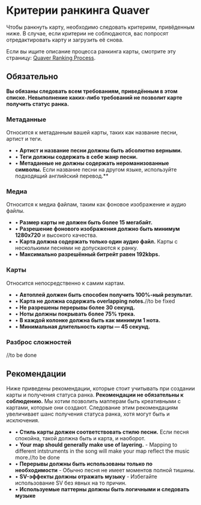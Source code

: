 # Критерии ранкинга Quaver

Чтобы ранкнуть карту, необходимо следовать критериям, привёденным ниже. В случае, если критерии не соблюдаются, вас попросят отредактировать карту и загрузить её снова.

Если вы ищите описание процесса ранкинга карты, смотрите эту страницу: [Quaver Ranking Process](https://github.com/Quaver/Quaver.Wiki/blob/master/Ranking/Process).

## Обязательно

**Вы обязаны следовать всем требованиям, приведённым в этом списке. Невыполнение каких-либо требований не позволит карте получить статус ранка.**

### Метаданные

Относится к метаданным вашей карты, таких как название песни, артист и теги.

* • **Артист и название песни должны быть абсолютно верными.**
* • **Теги должны содержать в себе жанр песни.**
* • **Метаданные не должны содержать нероманизованные символы.** Если название песни на другом языке, используйте подходящий английский перевод.**

### Медиа

Относится к медиа файлам, таким как фоновое изображение и аудио файлы.

* • **Размер карты не должен быть более 15 мегабайт.**
* • **Разрешение фонового изображения должно быть минимум 1280x720** и высокого качества.
* • **Карта должна содержать только один аудио файл.** Карты с несколькими песнями не допускаются к ранку.
* • **Максимально разрешённый битрейт равен 192kbps.**

### Карты

Относится непосредственно к самим картам.

* • **Автоплей должен быть способен получить 100%-ный результат.**
* • **Карта не должна содержать overlapping notes.**//to be fixed
* • **Не разрешены перерывы более 30 секунд.**
* • **Ноты должны покрывать более 75% трека.**
* • **В каждой колонке должна быть как минимум 1 нота.**
* • **Минимальная длительность карты — 45 секунд.**

### Разброс сложностей

//to be done

## Рекомендации

Ниже приведены рекомендации, которые стоит учитывать при создании карты и получения статуса ранка. **Рекомендации не обязательны к соблюдению.** Мы хотим позволить мапперам быть креативными с картами, которые они создают. Следование этим рекомендациям увеличивает шанс получения статуса ранка, хотя могут быть и исключения.

* • **Стиль карты должен соответствовать стилю песни.** Если песня спокойна, такой должна быть и карта, и наоборот.
* • **Your map should generally make use of layering.** - Mapping to different intstruments in the song will make your map reflect the music more.//to be done
* • **Перерывы должны быть использованы только по необходимости** - Обычно песня не имеет моментов полной тишины. 
* • **SV-эффекты должны отражать музыку** - Избегайте использование SV без явных на то причин.
* • **Используемые паттерны должны быть логичными и следовать музыке**
